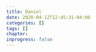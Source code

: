 ```yaml
---
title: Daniel
date: 2020-04-12T12:45:31-04:00
categories: []
tags: []
chapter: 
inprogress: false
---
```


